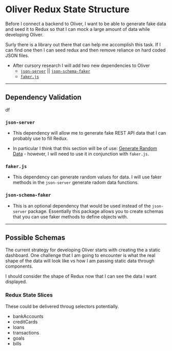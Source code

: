 # Oliver Redux State Structure

Before I connect a backend to Oliver, I want to be able to generate fake data and seed it to Redux so that I can mock a large amount of data while developing Oliver.

Surly there is a library out there that can help me accomplish this task. If I can find one then I can seed redux and then remove reliance on hard coded JSON files.

- After cursory research I will add two new dependencies to Oliver
	- [`json-server`](https://github.com/typicode/json-server) || [`json-schema-faker`](https://github.com/json-schema-faker/json-schema-faker/tree/master/docs)
	- [`faker.js`](https://github.com/Marak/faker.js)

___

## Dependency Validation
df
### `json-server`

- This dependency will allow me to generate fake REST API data that I can probably use to fill Redux.

- In particular I think that this section will be of use: [Generate Random Data](https://github.com/typicode/json-server#generate-random-data) - however, I will need to use it in conjunction with `faker.js`.

### `faker.js`

- This dependency can generate random values for data. I will use faker methods in the `json-server` generate radom data functions.

### `json-schema-faker`

- This is an optional dependency that would be used instead of the `json-server` package. Essentially this package allows you to create schemas that you can use faker methods to define objects with.

___

## Possible Schemas

The current strategy for developing Oliver starts with creating the a static dashboard. One challenge that I am going to encounter is what the real shape of the data will look like vs how I am passing static data through components.

I should consider the shape of Redux now that I can see the data I want displayed.

### Redux State Slices

These could be delivered throug selectors potentially.

- bankAccounts
- creditCards
- loans
- transactions
- goals
- bills